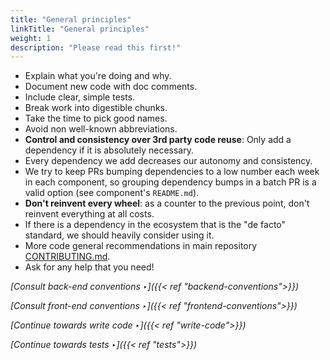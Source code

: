 ```yaml
---
title: "General principles"
linkTitle: "General principles"
weight: 1
description: "Please read this first!"
---
```


- Explain what you're doing and why.
- Document new code with doc comments.
- Include clear, simple tests.
- Break work into digestible chunks.
- Take the time to pick good names.
- Avoid non well-known abbreviations.
- **Control and consistency over 3rd party code reuse**: Only add a dependency if it is absolutely necessary.
- Every dependency we add decreases our autonomy and consistency.
- We try to keep PRs bumping dependencies to a low number each week in each component, so grouping
dependency bumps in a batch PR is a valid option (see component's `README.md`).
- **Don't reinvent every wheel**: as a counter to the previous point, don't reinvent everything at all costs.
- If there is a dependency in the ecosystem that is the "de facto" standard, we should heavily consider using it.
- More code general recommendations in main repository [CONTRIBUTING.md](https://github.com/osrd-project/osrd/blob/dev/CONTRIBUTING.md).
- Ask for any help that you need!

*[Consult back-end conventions ‣]({{< ref "backend-conventions">}})*

*[Consult front-end conventions ‣]({{< ref "frontend-conventions">}})*

*[Continue towards write code ‣]({{< ref "write-code">}})*

*[Continue towards tests ‣]({{< ref "tests">}})*
